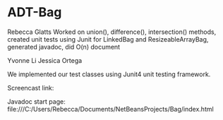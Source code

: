 # ADT-Bag

Rebecca Glatts
Worked on union(), difference(), intersection() methods, created unit tests using Junit for LinkedBag and ResizeableArrayBag, generated javadoc, did O(n) document


Yvonne Li
Jessica Ortega

We implemented our test classes using Junit4 unit testing framework.

Screencast link:

Javadoc start page: file:///C:/Users/Rebecca/Documents/NetBeansProjects/Bag/index.html
